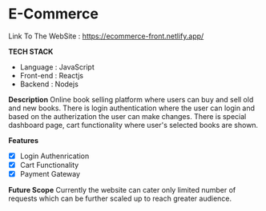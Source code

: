# E-Commerce
Link To The WebSite : https://ecommerce-front.netlify.app/

**TECH STACK**
* Language : JavaScript
* Front-end : Reactjs
* Backend : Nodejs

**Description**
Online book selling platform where users can buy and sell old and new books. There is login authentication where the user can login and based on the autherization the user can make changes. There is special dashboard page, cart functionality where user's selected books are shown.

**Features**
* [x] Login Authenrication
* [x] Cart Functionality
* [x] Payment Gateway

**Future Scope**
Currently the website can cater only limited number of requests which can  be further scaled up to reach greater audience.
